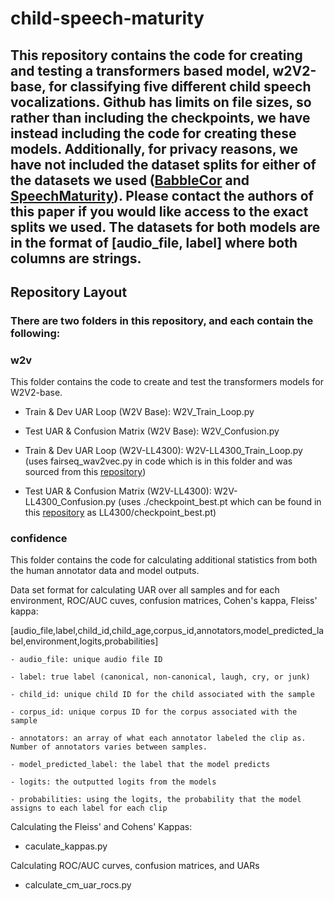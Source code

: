 # child-speech-maturity

## This repository contains the code for creating and testing a transformers based model, w2V2-base, for classifying five different child speech vocalizations. Github has limits on file sizes, so rather than including the checkpoints, we have instead including the code for creating these models. Additionally, for privacy reasons, we have not included the dataset splits for either of the datasets we used ([BabbleCor](https://osf.io/rz4tx/) and [SpeechMaturity](https://osf.io/tf3hq/)). Please contact the authors of this paper if you would like access to the exact splits we used. The datasets for both models are in the format of [audio_file, label] where both columns are strings.

## Repository Layout
### There are two folders in this repository, and each contain the following:

### **w2v**
This folder contains the code to create and test the transformers models for W2V2-base.

- Train & Dev UAR Loop (W2V Base): W2V_Train_Loop.py

- Test UAR & Confusion Matrix (W2V Base): W2V_Confusion.py

- Train & Dev UAR Loop (W2V-LL4300): W2V-LL4300_Train_Loop.py
(uses fairseq_wav2vec.py in code which is in this folder and was sourced from this [repository](https://huggingface.co/lijialudew/wav2vec_LittleBeats_LENA))

- Test UAR & Confusion Matrix (W2V-LL4300): W2V-LL4300_Confusion.py
(uses ./checkpoint_best.pt which can be found in this [repository](https://huggingface.co/lijialudew/wav2vec_LittleBeats_LENA) as LL4300/checkpoint_best.pt)

### **confidence**
This folder contains the code for calculating additional statistics from both the human annotator data and model outputs.

Data set format for calculating UAR over all samples and for each environment, ROC/AUC cuves, confusion matrices, Cohen's kappa, Fleiss' kappa:

[audio_file,label,child_id,child_age,corpus_id,annotators,model_predicted_label,environment,logits,probabilities]

    - audio_file: unique audio file ID
    
    - label: true label (canonical, non-canonical, laugh, cry, or junk)
    
    - child_id: unique child ID for the child associated with the sample
    
    - corpus_id: unique corpus ID for the corpus associated with the sample
    
    - annotators: an array of what each annotator labeled the clip as. Number of annotators varies between samples.
    
    - model_predicted_label: the label that the model predicts
    
    - logits: the outputted logits from the models
    
    - probabilities: using the logits, the probability that the model assigns to each label for each clip

Calculating the Fleiss' and Cohens' Kappas:
- caculate_kappas.py

Calculating ROC/AUC curves, confusion matrices, and UARs
- calculate_cm_uar_rocs.py
